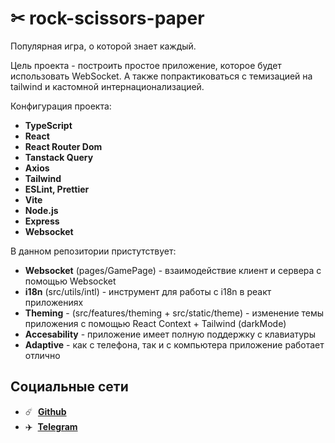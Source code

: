 # ✂ rock-scissors-paper

Популярная игра, о которой знает каждый.


Цель проекта - построить простое приложение, которое будет использовать WebSocket. А также попрактиковаться с темизацией на tailwind и кастомной интернационализацией.

Конфигурация проекта:

- **TypeScript**
- **React**
- **React Router Dom**
- **Tanstack Query**
- **Axios**
- **Tailwind**
- **ESLint, Prettier**
- **Vite**
- **Node.js**
- **Express**
- **Websocket**

В данном репозитории пристутствует:
+ **Websocket** (pages/GamePage) - взаимодействие клиент и сервера с помощью Websocket
+ **i18n** (src/utils/intl) - инструмент для работы с i18n в реакт приложениях
+ **Theming** - (src/features/theming + src/static/theme) - изменение темы приложения с помощью React Context + Tailwind (darkMode)
+ **Accesability** - приложение имеет полную поддержку с клавиатуры
+ **Adaptive** - как с телефона, так и с компьютера приложение работает отлично

## Социальные сети

- :comet: &nbsp;**[Github](https://github.com/str0yka)**
- :airplane: &nbsp;**[Telegram](https://t.me/stroykov)**
